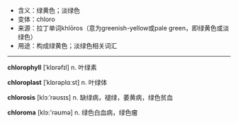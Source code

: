 - <span class="definition">含义：绿黄色；淡绿色</span>
- <span class="definition">变体：chloro</span>
- <span class="definition">来源：拉丁单词khlōros（意为greenish-yellow或pale green，即绿黄色或淡绿色）</span>
- <span class="definition">用途：构成绿黄色；淡绿色相关词汇</span>

---

<span class="vocabulary">**chlorophyll**</span> [ˈklɒrəfɪl] n. 叶绿素

<span class="vocabulary">**chloroplast**</span> [ˈklɒrəplɑːst] n. 叶绿体

<span class="vocabulary">**chlorosis**</span> [klɔːˈrəʊsɪs] n. 缺绿病，褪绿，萎黄病，绿色贫血

<span class="vocabulary">**chloroma**</span> [klɔ:'rəʊmə] n. 绿色白血病，绿色瘤

